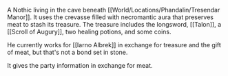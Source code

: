 A Nothic living in the cave beneath [[World/Locations/Phandalin/Tresendar Manor]]. It uses the crevasse filled with necromantic aura that preserves meat to stash its treasure. The treasure includes the longsword, [[Talon]], a [[Scroll of Augury]], two healing potions, and some coins.

He currently works for [[Iarno Albrek]] in exchange for treasure and the gift of meat, but that's not a bond set in stone.

It gives the party information in exchange for meat.